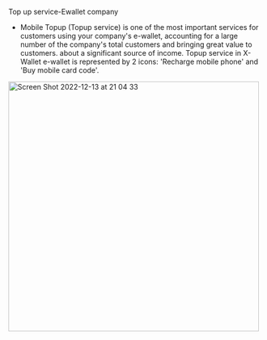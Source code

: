 Top up service-Ewallet company

- Mobile Topup (Topup service) is one of the most important services for customers using your company's e-wallet, accounting for a large number of the company's total customers and bringing great value to customers. about a significant source of income. Topup service in X-Wallet e-wallet is represented by 2 icons: 'Recharge mobile phone' and 'Buy mobile card code'.

<img width="495" alt="Screen Shot 2022-12-13 at 21 04 33" src="https://user-images.githubusercontent.com/119811139/207354241-3cdce688-f291-485d-b255-122c475c65f2.png">
